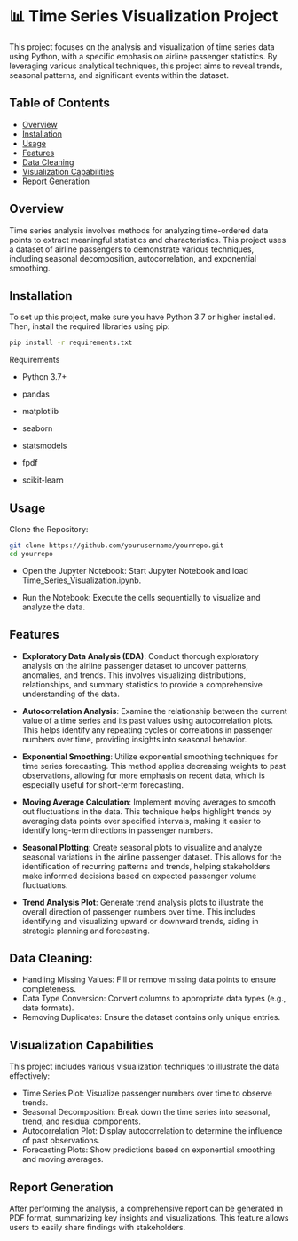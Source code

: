 # 📊 Time Series Visualization Project

This project focuses on the analysis and visualization of time series data using Python, with a specific emphasis on airline passenger statistics. By leveraging various analytical techniques, this project aims to reveal trends, seasonal patterns, and significant events within the dataset.

## Table of Contents

- [Overview](#overview)
- [Installation](#installation)
- [Usage](#usage)
- [Features](#features)
- [Data Cleaning](#data-cleaning)
- [Visualization Capabilities](#visualization-capabilities)
- [Report Generation](#report-generation)

## Overview

Time series analysis involves methods for analyzing time-ordered data points to extract meaningful statistics and characteristics. This project uses a dataset of airline passengers to demonstrate various techniques, including seasonal decomposition, autocorrelation, and exponential smoothing.

## Installation

To set up this project, make sure you have Python 3.7 or higher installed. Then, install the required libraries using pip:

```bash
pip install -r requirements.txt
```
Requirements

- Python 3.7+

- pandas

- matplotlib

- seaborn

- statsmodels

- fpdf

- scikit-learn

## Usage
Clone the Repository:

```bash
git clone https://github.com/yourusername/yourrepo.git
cd yourrepo
```
- Open the Jupyter Notebook: Start Jupyter Notebook and load Time_Series_Visualization.ipynb.

- Run the Notebook: Execute the cells sequentially to visualize and analyze the data.

## Features
- **Exploratory Data Analysis (EDA)**: Conduct thorough exploratory analysis on the airline passenger dataset to uncover patterns, anomalies, and trends. This involves visualizing distributions, relationships, and summary statistics to provide a comprehensive understanding of the data.

- **Autocorrelation Analysis**: Examine the relationship between the current value of a time series and its past values using autocorrelation plots. This helps identify any repeating cycles or correlations in passenger numbers over time, providing insights into seasonal behavior.

- **Exponential Smoothing**: Utilize exponential smoothing techniques for time series forecasting. This method applies decreasing weights to past observations, allowing for more emphasis on recent data, which is especially useful for short-term forecasting.

- **Moving Average Calculation**: Implement moving averages to smooth out fluctuations in the data. This technique helps highlight trends by averaging data points over specified intervals, making it easier to identify long-term directions in passenger numbers.

- **Seasonal Plotting**: Create seasonal plots to visualize and analyze seasonal variations in the airline passenger dataset. This allows for the identification of recurring patterns and trends, helping stakeholders make informed decisions based on expected passenger volume fluctuations.

- **Trend Analysis Plot**: Generate trend analysis plots to illustrate the overall direction of passenger numbers over time. This includes identifying and visualizing upward or downward trends, aiding in strategic planning and forecasting.


## Data Cleaning: 

- Handling Missing Values: Fill or remove missing data points to ensure completeness.
- Data Type Conversion: Convert columns to appropriate data types (e.g., date formats).
- Removing Duplicates: Ensure the dataset contains only unique entries.
  
## Visualization Capabilities
This project includes various visualization techniques to illustrate the data effectively:

- Time Series Plot: Visualize passenger numbers over time to observe trends.
- Seasonal Decomposition: Break down the time series into seasonal, trend, and residual components.
- Autocorrelation Plot: Display autocorrelation to determine the influence of past observations.
- Forecasting Plots: Show predictions based on exponential smoothing and moving averages.

## Report Generation
After performing the analysis, a comprehensive report can be generated in PDF format, summarizing key insights and visualizations. This feature allows users to easily share findings with stakeholders.
